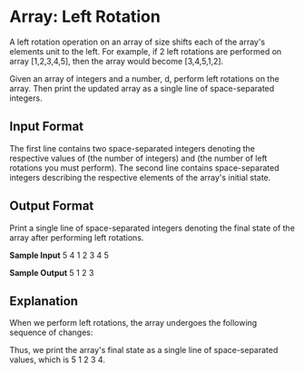 # Array: Left Rotation

A left rotation operation on an array of size  shifts each of the array's elements  unit to the left. For example, if 2 left rotations are performed on array [1,2,3,4,5], then the array would become [3,4,5,1,2].

Given an array of  integers and a number, d, perform  left rotations on the array. Then print the updated array as a single line of space-separated integers.

## Input Format

The first line contains two space-separated integers denoting the respective values of  (the number of integers) and  (the number of left rotations you must perform). 
The second line contains  space-separated integers describing the respective elements of the array's initial state.

## Output Format

Print a single line of  space-separated integers denoting the final state of the array after performing  left rotations.

**Sample Input**
5 4
1 2 3 4 5

**Sample Output**
5 1 2 3 

## Explanation

When we perform  left rotations, the array undergoes the following sequence of changes:

Thus, we print the array's final state as a single line of space-separated values, which is 5 1 2 3 4.